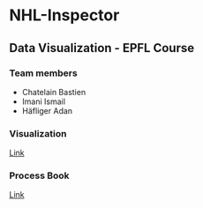 # NHL-Inspector

## Data Visualization - EPFL Course

### Team members
* Chatelain Bastien
* Imani Ismail
* Häfliger Adan

### Visualization
[Link](https://ahaeflig.github.io/NHL-Inspector)

### Process Book
[Link](https://github.com/Ahaeflig/NHL-Inspector/tree/master/ProcessBook)

